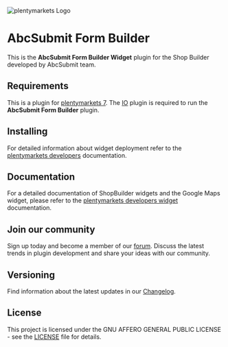 ![plentymarkets Logo](http://www.plentymarkets.eu/layout/pm/images/logo/plentymarkets-logo.jpg)

# AbcSubmit Form Builder

This is the **AbcSubmit Form Builder Widget** plugin for the Shop Builder developed by AbcSubmit team.

## Requirements

This is a plugin for [plentymarkets 7](https://www.plentymarkets.com). The [IO](https://github.com/plentymarkets/plugin-io) plugin is required to run the **AbcSubmit Form Builder** plugin.

## Installing

For detailed information about widget deployment refer to the [plentymarkets developers](https://developers.plentymarkets.com/dev-doc/basics) documentation.

## Documentation

For a detailed documentation of ShopBuilder widgets and the Google Maps widget, please refer to the [plentymarkets developers widget](https://developers.plentymarkets.com/tutorials/my-first-shop-builder-widget) documentation.

## Join our community

Sign up today and become a member of our [forum](https://forum.plentymarkets.com/c/plugin-entwicklung). Discuss the latest trends in plugin development and share your ideas with our community.

## Versioning

Find information about the latest updates in our [Changelog](/meta/documents/changelog_en.md).

## License

This project is licensed under the GNU AFFERO GENERAL PUBLIC LICENSE - see the [LICENSE](/LICENSE) file for details.
